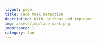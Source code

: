 ```yaml
---
layout: page
title: Face Mask Detection
description: With, without and improper
img: assets/img/face_mask.png
importance: 1
category: fun
---
```


